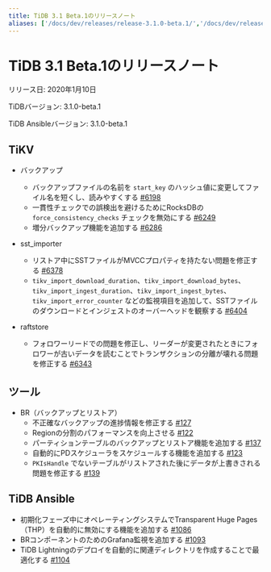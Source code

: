 ```yaml
---
title: TiDB 3.1 Beta.1のリリースノート
aliases: ['/docs/dev/releases/release-3.1.0-beta.1/','/docs/dev/releases/3.1.0-beta.1/']
---
```


# TiDB 3.1 Beta.1のリリースノート

リリース日: 2020年1月10日

TiDBバージョン: 3.1.0-beta.1

TiDB Ansibleバージョン: 3.1.0-beta.1

## TiKV

+ バックアップ
    - バックアップファイルの名前を `start_key` のハッシュ値に変更してファイル名を短くし、読みやすくする [#6198](https://github.com/tikv/tikv/pull/6198)
    - 一貫性チェックでの誤検出を避けるためにRocksDBの `force_consistency_checks` チェックを無効にする [#6249](https://github.com/tikv/tikv/pull/6249)
    - 増分バックアップ機能を追加する [#6286](https://github.com/tikv/tikv/pull/6286)

+ sst_importer
    - リストア中にSSTファイルがMVCCプロパティを持たない問題を修正する [#6378](https://github.com/tikv/tikv/pull/6378)
    - `tikv_import_download_duration`、`tikv_import_download_bytes`、`tikv_import_ingest_duration`、`tikv_import_ingest_bytes`、`tikv_import_error_counter` などの監視項目を追加して、SSTファイルのダウンロードとインジェストのオーバーヘッドを観察する [#6404](https://github.com/tikv/tikv/pull/6404)

+ raftstore
    - フォロワーリードでの問題を修正し、リーダーが変更されたときにフォロワーが古いデータを読むことでトランザクションの分離が壊れる問題を修正する [#6343](https://github.com/tikv/tikv/pull/6343)

## ツール

+ BR（バックアップとリストア）
    - 不正確なバックアップの進捗情報を修正する [#127](https://github.com/pingcap/br/pull/127)
    - Regionの分割のパフォーマンスを向上させる [#122](https://github.com/pingcap/br/pull/122)
    - パーティションテーブルのバックアップとリストア機能を追加する [#137](https://github.com/pingcap/br/pull/137)
    - 自動的にPDスケジューラをスケジュールする機能を追加する [#123](https://github.com/pingcap/br/pull/123)
    - `PKIsHandle` でないテーブルがリストアされた後にデータが上書きされる問題を修正する [#139](https://github.com/pingcap/br/pull/139)

## TiDB Ansible

- 初期化フェーズ中にオペレーティングシステムでTransparent Huge Pages（THP）を自動的に無効にする機能を追加する [#1086](https://github.com/pingcap/tidb-ansible/pull/1086)
- BRコンポーネントのためのGrafana監視を追加する [#1093](https://github.com/pingcap/tidb-ansible/pull/1093)
- TiDB Lightningのデプロイを自動的に関連ディレクトリを作成することで最適化する [#1104](https://github.com/pingcap/tidb-ansible/pull/1104)